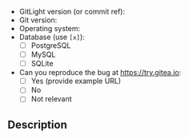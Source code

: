 <!--
    1. Use English, this is the preferred language for development.
    2. Ask questions or configuration/deploy problems on IRC.
    3. Please take a moment to check that your issue doesn't already exist.
    4. Please give all relevant information below for bug reports, because 
       incomplete details will be handled as an invalid report.
    5. Use an 'x' to fill in checkboxes below.
-->

- GitLight version (or commit ref):
- Git version:
- Operating system:
- Database (use `[x]`):
  - [ ] PostgreSQL
  - [ ] MySQL
  - [ ] SQLite
- Can you reproduce the bug at https://try.gitea.io:
  - [ ] Yes (provide example URL)
  - [ ] No
  - [ ] Not relevant

## Description


